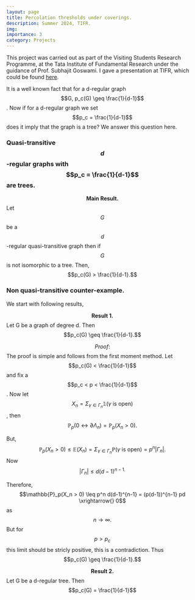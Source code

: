 ```yaml
---
layout: page
title: Percolation thresholds under coverings.
description: Summer 2024, TIFR.
img:
importance: 3
category: Projects
---
```

This project was carried out as part of the Visiting Students Research Programme, at the Tata Institute of Fundamental Research under the guidance of Prof. Subhajit Goswami. I gave a presentation at TIFR, which could be found [here](https://ishaan44.github.io/assets/pdf/VSRP_Presentation.pdf).

It is a well known fact that for a d-regular graph $$G, p_c(G) \geq \frac{1}{d-1}$$. Now if for a d-regular graph we set $$p_c = \frac{1}{d-1}$$ does it imply that the graph is a tree? We answer this question here. 

### Quasi-transitive $$d$$-regular graphs with $$p_c = \frac{1}{d-1}$$ are trees.
$$\textbf{Main Result.}$$ Let $$G$$ be a $$d$$-regular quasi-transitive graph then if $$G$$ is not isomorphic to a tree. Then,  $$p_c(G) > \frac{1}{d-1}.$$

### Non quasi-transitive counter-example.
We start with following results,

$$\textbf{Result 1.}$$ Let G be a graph of degree d. Then $$p_c(G) \geq \frac{1}{d-1}.$$

$$Proof:$$ The proof is simple and follows from the first moment method. Let $$p_c(G) < \frac{1}{d-1}$$ and fix a $$p_c < p < \frac{1}{d-1}$$. Now let $$X_n = \Sigma_{\gamma \in \Gamma_n}\mathbb{1}(\gamma \ \text{is open})$$, then $$ \mathbb{P}_p(0 \leftrightarrow\partial \Lambda_n) = \mathbb{P}_p(X_n > 0). $$ 

But, $$\mathbb{P}_p(X_n > 0) \leq \mathbb{E}(X_n) = \Sigma_{\gamma \in \Gamma_n}\mathbb{P}(\gamma \ \text{is open}) = p^n |\Gamma_n|.$$ Now $$|\Gamma_n| \leq d(d-1)^{n-1.}$$ 

Therefore,
$$\mathbb{P}_p(X_n > 0) \leq p^n d(d-1)^{n-1} = (p(d-1))^{n-1} pd \xrightarrow{} 0$$ as $$n \rightarrow{} \infty.$$ But for $$p>p_c$$ this limit should be stricly positive, this is a contradiction. Thus $$p_c(G) \geq \frac{1}{d-1}.$$



$$\textbf{Result 2.}$$ Let G be a d-regular tree. Then $$p_c(G) = \frac{1}{d-1}$$


